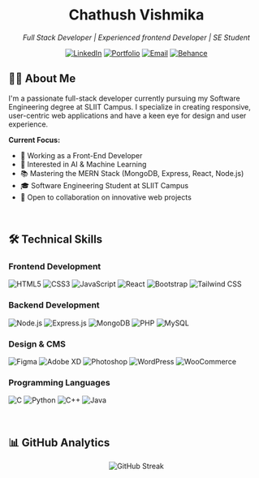 <div align="center">

# Chathush Vishmika
*Full Stack Developer | Experienced frontend Developer | SE Student*

[![LinkedIn](https://img.shields.io/badge/LinkedIn-0A66C2?style=for-the-badge&logo=linkedin&logoColor=white)](https://www.linkedin.com/in/chathush-vishmika)
[![Portfolio](https://img.shields.io/badge/Portfolio-21262D?style=for-the-badge&logo=vercel&logoColor=58A6FF)](https://portfolio-chathush.vercel.app/)
[![Email](https://img.shields.io/badge/Email-21262D?style=for-the-badge&logo=gmail&logoColor=58A6FF)](mailto:chathushuni@gmail.com)
[![Behance](https://img.shields.io/badge/Behance-1769FF?style=for-the-badge&logo=behance&logoColor=white)](https://www.behance.net/chathusvishmik)

</div>

## 👨‍💻 About Me

I'm a passionate full-stack developer currently pursuing my Software Engineering degree at SLIIT Campus. I specialize in creating responsive, user-centric web applications and have a keen eye for design and user experience.

**Current Focus:**
- 🔧 Working as a Front-End Developer
- 🤖 Interested in AI & Machine Learning
- 📚 Mastering the MERN Stack (MongoDB, Express, React, Node.js)
- 🎓 Software Engineering Student at SLIIT Campus
- 🤝 Open to collaboration on innovative web projects

<br>

## 🛠️ Technical Skills

### Frontend Development
![HTML5](https://img.shields.io/badge/HTML5-21262D?style=for-the-badge&logo=html5&logoColor=E34F26)
![CSS3](https://img.shields.io/badge/CSS3-21262D?style=for-the-badge&logo=css3&logoColor=1572B6)
![JavaScript](https://img.shields.io/badge/JavaScript-21262D?style=for-the-badge&logo=javascript&logoColor=F7DF1E)
![React](https://img.shields.io/badge/React-21262D?style=for-the-badge&logo=react&logoColor=61DAFB)
![Bootstrap](https://img.shields.io/badge/Bootstrap-21262D?style=for-the-badge&logo=bootstrap&logoColor=7952B3)
![Tailwind CSS](https://img.shields.io/badge/Tailwind_CSS-21262D?style=for-the-badge&logo=tailwind-css&logoColor=06B6D4)

### Backend Development
![Node.js](https://img.shields.io/badge/Node.js-21262D?style=for-the-badge&logo=nodedotjs&logoColor=339933)
![Express.js](https://img.shields.io/badge/Express.js-21262D?style=for-the-badge&logo=express&logoColor=FFFFFF)
![MongoDB](https://img.shields.io/badge/MongoDB-21262D?style=for-the-badge&logo=mongodb&logoColor=47A248)
![PHP](https://img.shields.io/badge/PHP-21262D?style=for-the-badge&logo=php&logoColor=777BB4)
![MySQL](https://img.shields.io/badge/MySQL-21262D?style=for-the-badge&logo=mysql&logoColor=4479A1)

### Design & CMS
![Figma](https://img.shields.io/badge/Figma-21262D?style=for-the-badge&logo=figma&logoColor=F24E1E)
![Adobe XD](https://img.shields.io/badge/Adobe_XD-21262D?style=for-the-badge&logo=adobe-xd&logoColor=FF61F6)
![Photoshop](https://img.shields.io/badge/Photoshop-21262D?style=for-the-badge&logo=adobe-photoshop&logoColor=31A8FF)
![WordPress](https://img.shields.io/badge/WordPress-21262D?style=for-the-badge&logo=wordpress&logoColor=21759B)
![WooCommerce](https://img.shields.io/badge/WooCommerce-21262D?style=for-the-badge&logo=woocommerce&logoColor=96588A)

### Programming Languages
![C](https://img.shields.io/badge/C-21262D?style=for-the-badge&logo=c&logoColor=A8B9CC)
![Python](https://img.shields.io/badge/Python-21262D?style=for-the-badge&logo=python&logoColor=3776AB)
![C++](https://img.shields.io/badge/C++-21262D?style=for-the-badge&logo=c%2B%2B&logoColor=00599C)
![Java](https://img.shields.io/badge/Java-21262D?style=for-the-badge&logo=openjdk&logoColor=ED8B00)

<br>

## 📊 GitHub Analytics
<div align="center">

![GitHub Streak](https://github-readme-streak-stats.herokuapp.com/?user=chathush-vish&theme=github-dark-blue&hide_border=true&background=0D1117&stroke=58A6FF&ring=58A6FF&fire=58A6FF&currStreakLabel=58A6FF)

</div>
